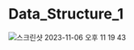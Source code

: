 # Data_Structure_1
![스크린샷 2023-11-06 오후 11 19 43](https://github.com/KIMMIN5/Data_Structure_1/assets/121488861/34b65c74-5fda-4be2-9cf5-cc09498f598a)
